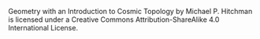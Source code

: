 Geometry with an Introduction to Cosmic Topology by Michael P. Hitchman is licensed under a Creative Commons Attribution-ShareAlike 4.0 International License.
